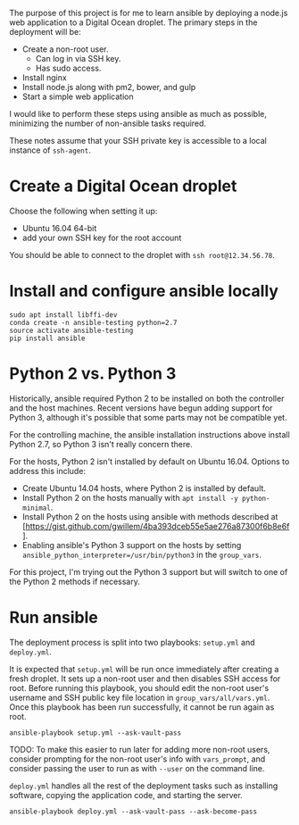 The purpose of this project is for me to learn ansible by deploying a node.js web application to a Digital Ocean droplet. The primary steps in the deployment will be:

- Create a non-root user.
  - Can log in via SSH key.
  - Has sudo access.
- Install nginx
- Install node.js along with pm2, bower, and gulp
- Start a simple web application

I would like to perform these steps using ansible as much as possible, minimizing the number of non-ansible tasks required.

These notes assume that your SSH private key is accessible to a local instance of `ssh-agent`.

# Create a Digital Ocean droplet

Choose the following when setting it up:

- Ubuntu 16.04 64-bit
- add your own SSH key for the root account

You should be able to connect to the droplet with `ssh root@12.34.56.78`.

# Install and configure ansible locally

```
sudo apt install libffi-dev
conda create -n ansible-testing python=2.7
source activate ansible-testing
pip install ansible
```

# Python 2 vs. Python 3

Historically, ansible required Python 2 to be installed on both the controller and the host machines. Recent versions have begun adding support for Python 3, although it's possible that some parts may not be compatible yet.

For the controlling machine, the ansible installation instructions above install Python 2.7, so Python 3 isn't really concern there.

For the hosts, Python 2 isn't installed by default on Ubuntu 16.04. Options to address this include:

- Create Ubuntu 14.04 hosts, where Python 2 is installed by default.
- Install Python 2 on the hosts manually with `apt install -y python-minimal`.
- Install Python 2 on the hosts using ansible with methods described at [https://gist.github.com/gwillem/4ba393dceb55e5ae276a87300f6b8e6f].
- Enabling ansible's Python 3 support on the hosts by setting `ansible_python_interpreter=/usr/bin/python3` in the `group_vars`.

For this project, I'm trying out the Python 3 support but will switch to one of the Python 2 methods if necessary.

# Run ansible

The deployment process is split into two playbooks: `setup.yml` and `deploy.yml`.

It is expected that `setup.yml` will be run once immediately after creating a fresh droplet. It sets up a non-root user and then disables SSH access for root. Before running this playbook, you should edit the non-root user's username and SSH public key file location in `group_vars/all/vars.yml`. Once this playbook has been run successfully, it cannot be run again as root.

```
ansible-playbook setup.yml --ask-vault-pass
```

TODO: To make this easier to run later for adding more non-root users, consider prompting for the non-root user's info with `vars_prompt`, and consider passing the user to run as with `--user` on the command line.

`deploy.yml` handles all the rest of the deployment tasks such as installing software, copying the application code, and starting the server.

```
ansible-playbook deploy.yml --ask-vault-pass --ask-become-pass
```
